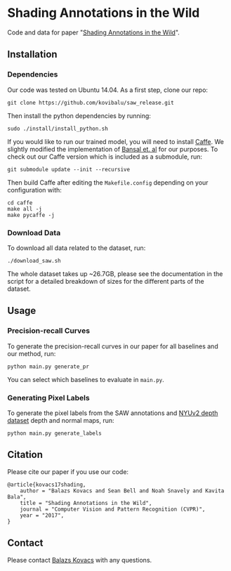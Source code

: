 # Shading Annotations in the Wild

Code and data for paper "[Shading Annotations in the Wild](http://opensurfaces.cs.cornell.edu/publications/saw/)".

## Installation
### Dependencies
Our code was tested on Ubuntu 14.04. As a first step, clone our repo:
```
git clone https://github.com/kovibalu/saw_release.git
```

Then install the python dependencies by running:
```
sudo ./install/install_python.sh
```

If you would like to run our trained model, you will need to install [Caffe](http://caffe.berkeleyvision.org). We slightly modified the implementation of [Bansal et. al](https://github.com/aayushbansal/MarrRevisited) for our purposes. To check out our Caffe version which is included as a submodule, run:
```
git submodule update --init --recursive
```

Then build Caffe after editing the ``Makefile.config`` depending on your configuration with:
```
cd caffe
make all -j
make pycaffe -j
```

### Download Data
To download all data related to the dataset, run:
```
./download_saw.sh
```

The whole dataset takes up ~26.7GB, please see the documentation in the script for a
detailed breakdown of sizes for the different parts of the dataset.

## Usage
### Precision-recall Curves
To generate the precision-recall curves in our paper for all baselines and our method, run:
```
python main.py generate_pr
```
You can select which baselines to evaluate in ``main.py``.

### Generating Pixel Labels
To generate the pixel labels from the SAW annotations and [NYUv2 depth dataset](http://cs.nyu.edu/~silberman/datasets/nyu_depth_v2.html) depth and normal maps, run:
```
python main.py generate_labels
```

## Citation
Please cite our paper if you use our code:
```
@article{kovacs17shading,
	author = "Balazs Kovacs and Sean Bell and Noah Snavely and Kavita Bala",
	title = "Shading Annotations in the Wild",
	journal = "Computer Vision and Pattern Recognition (CVPR)",
	year = "2017",
}
```

## Contact
Please contact [Balazs Kovacs](bkovacs.com) with any questions.
